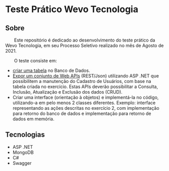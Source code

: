 # Teste Prático Wevo Tecnologia
## Sobre
&emsp;&emsp;Este repositório é dedicado ao desenvolvimento do teste prático da Wevo Tecnologia, em seu Processo Seletivo realizado no mês de Agosto de 2021.

&emsp;&emsp;O teste consiste em:
- [criar uma tabela](https://github.com/edsondearaujo/TestePraticoWevoEdsonSoares/blob/devel/assets/DBwevo.png) no Banco de Dados.
- [Expor um conjunto de Web APIs]() (REST/Json) utilizando ASP .NET que possibilitem a
manutenção do Cadastro de Usuários, com base na tabela criada no exercício. Estas APIs
deverão possibilitar a Consulta, Inclusão, Atualização e Exclusão dos dados (CRUD).
- Criar uma interface (orientação à objetos) e implementá-la no código, utilizando-a em pelo
menos 2 classes diferentes. Exemplo: interface representando as ações descritas no
exercício 2, com implementação para retorno do banco de dados e implementação para
retorno de dados em memória.

## Tecnologias

- ASP .NET
- MongoDB
- C#
- Swagger


